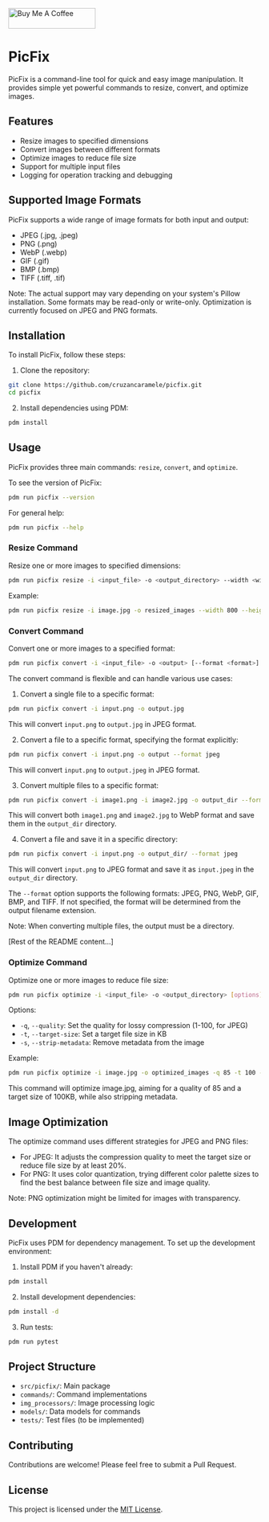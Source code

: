 <a href="https://buymeacoffee.com/letters2hah
" target="_blank"><img src="https://cdn.buymeacoffee.com/buttons/default-orange.png" alt="Buy Me A Coffee" height="41" width="174"></a>

# PicFix

PicFix is a command-line tool for quick and easy image manipulation. It provides simple yet powerful commands to resize, convert, and optimize images.

## Features

- Resize images to specified dimensions
- Convert images between different formats
- Optimize images to reduce file size
- Support for multiple input files
- Logging for operation tracking and debugging

## Supported Image Formats

PicFix supports a wide range of image formats for both input and output:

- JPEG (.jpg, .jpeg)
- PNG (.png)
- WebP (.webp)
- GIF (.gif)
- BMP (.bmp)
- TIFF (.tiff, .tif)

Note: The actual support may vary depending on your system's Pillow installation. Some formats may be read-only or write-only. Optimization is currently focused on JPEG and PNG formats.

## Installation

To install PicFix, follow these steps:

1. Clone the repository:

```bash
git clone https://github.com/cruzancaramele/picfix.git
cd picfix
```
2. Install dependencies using PDM:

```bash
pdm install
```

## Usage

PicFix provides three main commands: `resize`, `convert`, and `optimize`.

To see the version of PicFix:

```bash
pdm run picfix --version
```

For general help:

```bash
pdm run picfix --help
```

### Resize Command

Resize one or more images to specified dimensions:

```bash
pdm run picfix resize -i <input_file> -o <output_directory> --width <width> --height <height>
```

Example:
```bash
pdm run picfix resize -i image.jpg -o resized_images --width 800 --height 600
```

### Convert Command

Convert one or more images to a specified format:

```bash
pdm run picfix convert -i <input_file> -o <output> [--format <format>]
```

The convert command is flexible and can handle various use cases:

1. Convert a single file to a specific format:

```bash
pdm run picfix convert -i input.png -o output.jpg
```
This will convert `input.png` to `output.jpg` in JPEG format.


2. Convert a file to a specific format, specifying the format explicitly:

```bash
pdm run picfix convert -i input.png -o output --format jpeg
```
This will convert `input.png` to `output.jpeg` in JPEG format.


3. Convert multiple files to a specific format:
```bash
pdm run picfix convert -i image1.png -i image2.jpg -o output_dir --format webp
```
This will convert both `image1.png` and `image2.jpg` to WebP format and save them in the `output_dir` directory.


4. Convert a file and save it in a specific directory:
```bash
pdm run picfix convert -i input.png -o output_dir/ --format jpeg
```
This will convert `input.png` to JPEG format and save it as `input.jpeg` in the `output_dir` directory.

The `--format` option supports the following formats: JPEG, PNG, WebP, GIF, BMP, and TIFF. If not specified, the format will be determined from the output filename extension.

Note: When converting multiple files, the output must be a directory.

[Rest of the README content...]


### Optimize Command

Optimize one or more images to reduce file size:

```bash
pdm run picfix optimize -i <input_file> -o <output_directory> [options]
```

Options:
- `-q`, `--quality`: Set the quality for lossy compression (1-100, for JPEG)
- `-t`, `--target-size`: Set a target file size in KB
- `-s`, `--strip-metadata`: Remove metadata from the image

Example:

```bash
pdm run picfix optimize -i image.jpg -o optimized_images -q 85 -t 100 -s
```

This command will optimize image.jpg, aiming for a quality of 85 and a target size of 100KB, while also stripping metadata.

## Image Optimization

The optimize command uses different strategies for JPEG and PNG files:

- For JPEG: It adjusts the compression quality to meet the target size or reduce file size by at least 20%.
- For PNG: It uses color quantization, trying different color palette sizes to find the best balance between file size and image quality.

Note: PNG optimization might be limited for images with transparency.

## Development

PicFix uses PDM for dependency management. To set up the development environment:

1. Install PDM if you haven't already:

```bash
pdm install
```

2. Install development dependencies:

```bash
pdm install -d
```

3. Run tests:

```bash
pdm run pytest
```

## Project Structure

- `src/picfix/`: Main package
- `commands/`: Command implementations
- `img_processors/`: Image processing logic
- `models/`: Data models for commands
- `tests/`: Test files (to be implemented)

## Contributing

Contributions are welcome! Please feel free to submit a Pull Request.

## License

This project is licensed under the [MIT License](LICENSE).